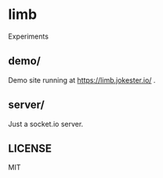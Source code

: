 # limb

Experiments 

## demo/

Demo site running at https://limb.jokester.io/ .

## server/

Just a socket.io server.

## LICENSE

MIT
